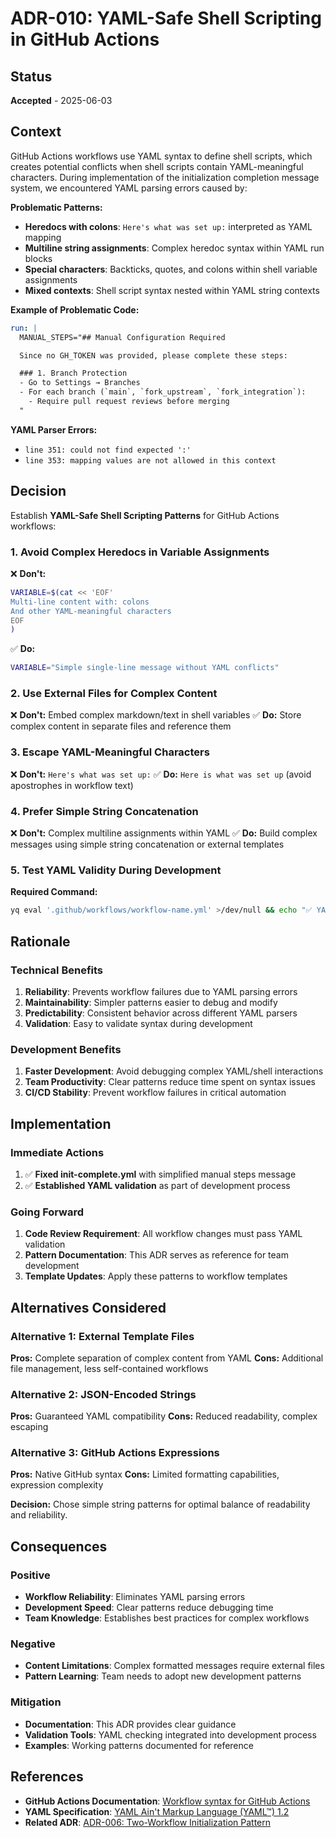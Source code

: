 # ADR-010: YAML-Safe Shell Scripting in GitHub Actions

## Status
**Accepted** - 2025-06-03

## Context

GitHub Actions workflows use YAML syntax to define shell scripts, which creates potential conflicts when shell scripts contain YAML-meaningful characters. During implementation of the initialization completion message system, we encountered YAML parsing errors caused by:

**Problematic Patterns:**
- **Heredocs with colons**: `Here's what was set up:` interpreted as YAML mapping
- **Multiline string assignments**: Complex heredoc syntax within YAML run blocks
- **Special characters**: Backticks, quotes, and colons within shell variable assignments
- **Mixed contexts**: Shell script syntax nested within YAML string contexts

**Example of Problematic Code:**
```yaml
run: |
  MANUAL_STEPS="## Manual Configuration Required

  Since no GH_TOKEN was provided, please complete these steps:

  ### 1. Branch Protection  
  - Go to Settings → Branches
  - For each branch (`main`, `fork_upstream`, `fork_integration`):
    - Require pull request reviews before merging
  "
```

**YAML Parser Errors:**
- `line 351: could not find expected ':'`
- `line 353: mapping values are not allowed in this context`

## Decision

Establish **YAML-Safe Shell Scripting Patterns** for GitHub Actions workflows:

### 1. **Avoid Complex Heredocs in Variable Assignments**
❌ **Don't:**
```bash
VARIABLE=$(cat << 'EOF'
Multi-line content with: colons
And other YAML-meaningful characters
EOF
)
```

✅ **Do:**
```bash
VARIABLE="Simple single-line message without YAML conflicts"
```

### 2. **Use External Files for Complex Content**
❌ **Don't:** Embed complex markdown/text in shell variables
✅ **Do:** Store complex content in separate files and reference them

### 3. **Escape YAML-Meaningful Characters**
❌ **Don't:** `Here's what was set up:`
✅ **Do:** `Here is what was set up` (avoid apostrophes in workflow text)

### 4. **Prefer Simple String Concatenation**
❌ **Don't:** Complex multiline assignments within YAML
✅ **Do:** Build complex messages using simple string concatenation or external templates

### 5. **Test YAML Validity During Development**
**Required Command:**
```bash
yq eval '.github/workflows/workflow-name.yml' >/dev/null && echo "✅ YAML is valid" || echo "❌ YAML has errors"
```

## Rationale

### Technical Benefits
1. **Reliability**: Prevents workflow failures due to YAML parsing errors
2. **Maintainability**: Simpler patterns easier to debug and modify
3. **Predictability**: Consistent behavior across different YAML parsers
4. **Validation**: Easy to validate syntax during development

### Development Benefits
1. **Faster Development**: Avoid debugging complex YAML/shell interactions
2. **Team Productivity**: Clear patterns reduce time spent on syntax issues
3. **CI/CD Stability**: Prevent workflow failures in critical automation

## Implementation

### Immediate Actions
1. ✅ **Fixed init-complete.yml** with simplified manual steps message
2. ✅ **Established YAML validation** as part of development process

### Going Forward
1. **Code Review Requirement**: All workflow changes must pass YAML validation
2. **Pattern Documentation**: This ADR serves as reference for team development
3. **Template Updates**: Apply these patterns to workflow templates

## Alternatives Considered

### Alternative 1: External Template Files
**Pros:** Complete separation of complex content from YAML
**Cons:** Additional file management, less self-contained workflows

### Alternative 2: JSON-Encoded Strings
**Pros:** Guaranteed YAML compatibility
**Cons:** Reduced readability, complex escaping

### Alternative 3: GitHub Actions Expressions
**Pros:** Native GitHub syntax
**Cons:** Limited formatting capabilities, expression complexity

**Decision:** Chose simple string patterns for optimal balance of readability and reliability.

## Consequences

### Positive
- **Workflow Reliability**: Eliminates YAML parsing errors
- **Development Speed**: Clear patterns reduce debugging time
- **Team Knowledge**: Establishes best practices for complex workflows

### Negative
- **Content Limitations**: Complex formatted messages require external files
- **Pattern Learning**: Team needs to adopt new development patterns

### Mitigation
- **Documentation**: This ADR provides clear guidance
- **Validation Tools**: YAML checking integrated into development process
- **Examples**: Working patterns documented for reference

## References
- **GitHub Actions Documentation**: [Workflow syntax for GitHub Actions](https://docs.github.com/en/actions/using-workflows/workflow-syntax-for-github-actions)
- **YAML Specification**: [YAML Ain't Markup Language (YAML™) 1.2](https://yaml.org/spec/1.2.2/)
- **Related ADR**: [ADR-006: Two-Workflow Initialization Pattern](006-two-workflow-initialization.md)